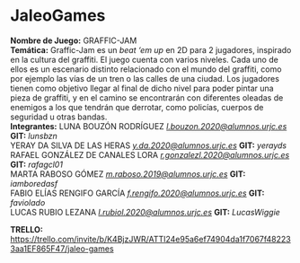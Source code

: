 # JaleoGames
**Nombre de Juego:** GRAFFIC-JAM </br>
**Temática:** Graffic-Jam es un *beat ‘em up* en 2D para 2 jugadores, inspirado en la cultura del graffiti. El juego cuenta con varios niveles. Cada uno de ellos es un escenario distinto relacionado con el mundo del graffiti, como por ejemplo las vías de un tren o las calles de una ciudad. Los jugadores tienen como objetivo llegar al final de dicho nivel para poder pintar una pieza de graffiti, y en el camino se encontrarán con diferentes oleadas de enemigos a los que tendrán que derrotar, como policías, cuerpos de seguridad u otras bandas. </br>
**Integrantes:** LUNA BOUZÓN RODRÍGUEZ *l.bouzon.2020@alumnos.urjc.es* **GIT:** *lunsbzn*</br>
YERAY DA SILVA DE LAS HERAS *y.da.2020@alumnos.urjc.es* **GIT:** *yerayds*</br>
RAFAEL GONZÁLEZ DE CANALES LORA *r.gonzalezl.2020@alumnos.urjc.es* **GIT:** *rafagcl01*</br>
MARTA RABOSO GÓMEZ *m.raboso.2019@alumnos.urjc.es* **GIT:** *iamboredasf*</br>
FABIO ELÍAS RENGIFO GARCÍA *f.rengifo.2020@alumnos.urjc.es* **GIT:** *faviolado*</br>
LUCAS RUBIO LEZANA *l.rubiol.2020@alumnos.urjc.es*  **GIT:** *LucasWiggie*</br>

**TRELLO:** https://trello.com/invite/b/K4BjzJWR/ATTI24e95a6ef74904da1f7067f482233aa1EF865F47/jaleo-games
